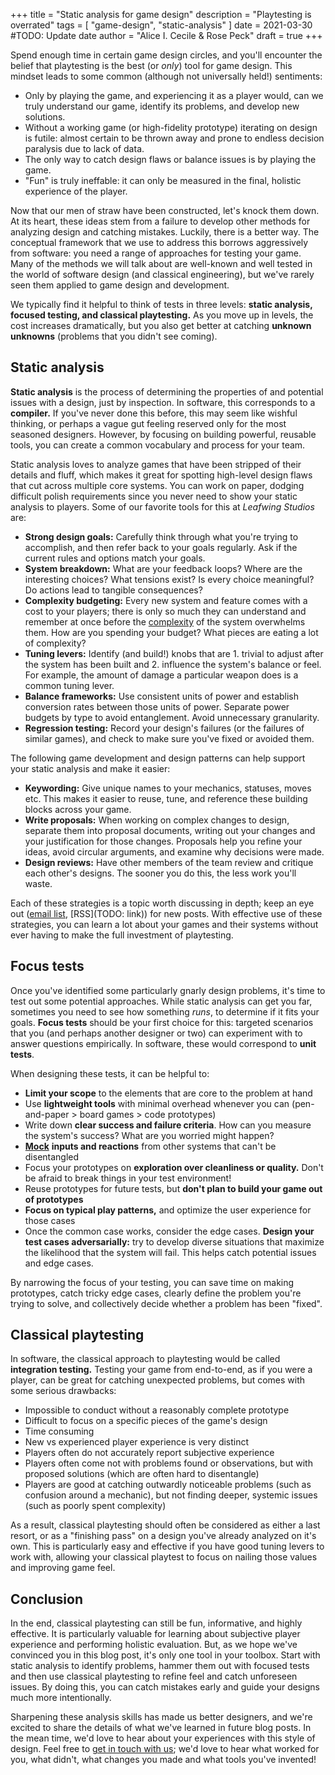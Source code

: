 +++
title = "Static analysis for game design"
description = "Playtesting is overrated"
tags = [
	"game-design",
	"static-analysis"
]
date = 2021-03-30 #TODO: Update date
author = "Alice I. Cecile & Rose Peck"
draft = true
+++

Spend enough time in certain game design circles, and you'll encounter the belief that playtesting is the best (or *only*) tool for game design.
This mindset leads to some common (although not universally held!) sentiments:

* Only by playing the game, and experiencing it as a player would, can we truly understand our game, identify its problems, and develop new solutions.
* Without a working game (or high-fidelity prototype) iterating on design is futile: almost certain to be thrown away and prone to endless decision paralysis due to lack of data.
* The only way to catch design flaws or balance issues is by playing the game.
* "Fun" is truly ineffable: it can only be measured in the final, holistic experience of the player.

Now that our men of straw have been constructed, let's knock them down.
At its heart, these ideas stem from a failure to develop other methods for analyzing design and catching mistakes.
Luckily, there is a better way.
The conceptual framework that we use to address this borrows aggressively from software: you need a range of approaches for testing your game.
Many of the methods we will talk about are well-known and well tested in the world of software design (and classical engineering), but we've rarely seen them applied to game design and development.

We typically find it helpful to think of tests in three levels: **static analysis, focused testing, and classical playtesting.**
As you move up in levels, the cost increases dramatically, but you also get better at catching **unknown unknowns** (problems that you didn't see coming).

## Static analysis

**Static analysis** is the process of determining the properties of and potential issues with a design, just by inspection.
In software, this corresponds to a **compiler.**
If you've never done this before, this may seem like wishful thinking, or perhaps a vague gut feeling reserved only for the most seasoned designers.
However, by focusing on building powerful, reusable tools, you can create a common vocabulary and process for your team.

Static analysis loves to analyze games that have been stripped of their details and fluff, which makes it great for spotting high-level design flaws that cut across multiple core systems.
You can work on paper, dodging difficult polish requirements since you never need to show your static analysis to players.
Some of our favorite tools for this at *Leafwing Studios* are:

* **Strong design goals:** Carefully think through what you're trying to accomplish, and then refer back to your goals regularly. Ask if the current rules and options match your goals.
* **System breakdown:** What are your feedback loops? Where are the interesting choices? What tensions exist? Is every choice meaningful? Do actions lead to tangible consequences?
* **Complexity budgeting:** Every new system and feature comes with a cost to your players; there is only so much they can understand and remember at once before the [complexity](https://medium.com/@wp/depth-vs-complexity-in-game-design-7e687d5f6f1f) of the system overwhelms them. How are you spending your budget? What pieces are eating a lot of complexity?
* **Tuning levers:** Identify (and build!) knobs that are 1. trivial to adjust after the system has been built and 2. influence the system's balance or feel. For example, the amount of damage a particular weapon does is a common tuning lever.
* **Balance frameworks:** Use consistent units of power and establish conversion rates between those units of power. Separate power budgets by type to avoid entanglement. Avoid unnecessary granularity.
* **Regression testing:** Record your design's failures (or the failures of similar games), and check to make sure you've fixed or avoided them.

The following game development and design patterns can help support your static analysis and make it easier:

* **Keywording:** Give unique names to your mechanics, statuses, moves etc. This makes it easier to reuse, tune, and reference these building blocks across your game.
* **Write proposals:** When working on complex changes to design, separate them into proposal documents, writing out your changes and your justification for those changes.  Proposals help you refine your ideas, avoid circular arguments, and examine why decisions were made.
* **Design reviews:** Have other members of the team review and critique each other's designs. The sooner you do this, the less work you'll waste.

Each of these strategies is a topic worth discussing in depth; keep an eye out ([email list](/mailing-list), [RSS](TODO: link)) for new posts.
With effective use of these strategies, you can learn a lot about your games and their systems without ever having to make the full investment of playtesting.

## Focus tests

Once you've identified some particularly gnarly design problems, it's time to test out some potential approaches.
While static analysis can get you far, sometimes you need to see how something *runs*, to determine if it fits your goals.
**Focus tests** should be your first choice for this: targeted scenarios that you (and perhaps another designer or two) can experiment with to answer questions empirically.
In software, these would correspond to **unit tests**.

When designing these tests, it can be helpful to:

* **Limit your scope** to the elements that are core to the problem at hand
* Use **lightweight tools** with minimal overhead whenever you can (pen-and-paper > board games > code prototypes)
* Write down **clear success and failure criteria**. How can you measure the system's success? What are you worried might happen?
* [**Mock**](https://circleci.com/blog/how-to-test-software-part-i-mocking-stubbing-and-contract-testing/) **inputs and reactions** from other systems that can't be disentangled
* Focus your prototypes on **exploration over cleanliness or quality.** Don't be afraid to break things in your test environment!
* Reuse prototypes for future tests, but **don't plan to build your game out of prototypes**
* **Focus on typical play patterns,** and optimize the user experience for those cases
* Once the common case works, consider the edge cases. **Design your test cases adversarially:** try to develop diverse situations that maximize the likelihood that the system will fail. This helps catch potential issues and edge cases.

By narrowing the focus of your testing, you can save time on making prototypes, catch tricky edge cases, clearly define the problem you're trying to solve, and collectively decide whether a problem has been "fixed".

## Classical playtesting

In software, the classical approach to playtesting would be called **integration testing.**
Testing your game from end-to-end, as if you were a player, can be great for catching unexpected problems, but comes with some serious drawbacks:

* Impossible to conduct without a reasonably complete prototype
* Difficult to focus on a specific pieces of the game's design
* Time consuming
* New vs experienced player experience is very distinct
* Players often do not accurately report subjective experience
* Players often come not with problems found or observations, but with proposed solutions (which are often hard to disentangle)
* Players are good at catching outwardly noticeable problems (such as confusion around a mechanic), but not finding deeper, systemic issues (such as poorly spent complexity)

As a result, classical playtesting should often be considered as either a last resort, or as a "finishing pass" on a design you've already analyzed on it's own.
This is particularly easy and effective if you have good tuning levers to work with, allowing your classical playtest to focus on nailing those values and improving game feel.

## Conclusion

In the end, classical playtesting can still be fun, informative, and highly effective.
It is particularly valuable for learning about subjective player experience and performing holistic evaluation.
But, as we hope we've convinced you in this blog post, it's only one tool in your toolbox.
Start with static analysis to identify problems, hammer them out with focused tests and then use classical playtesting to refine feel and catch unforeseen issues.
By doing this, you can catch mistakes early and guide your designs much more intentionally.

Sharpening these analysis skills has made us better designers, and we're excited to share the details of what we've learned in future blog posts.
In the mean time, we'd love to hear about your experiences with this style of design.
Feel free to [get in touch with us](../about.md); we'd love to hear what worked for you, what didn't, what changes you made and what tools you've invented!
